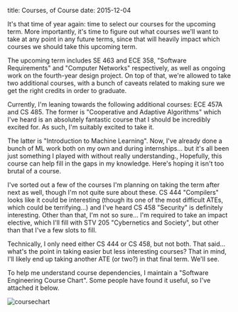 title: Courses, of Course
date: 2015-12-04

It's that time of year again: time to select our courses for the upcoming term.
More importantly, it's time to figure out what courses we'll want to take at any
point in any future terms, since that will heavily impact which courses we
should take this upcoming term.

The upcoming term includes SE 463 and ECE 358, "Software Requirements" and
"Computer Networks" respectively, as well as ongoing work on the fourth-year
design project. On top of that, we're allowed to take two additional courses,
with a bunch of caveats related to making sure we get the right credits in order
to graduate.

Currently, I'm leaning towards the following additional courses: ECE 457A and
CS 485. The former is "Cooperative and Adaptive Algorithms" which I've heard is
an absolutely fantastic course that I should be incredibly excited for. As such,
I'm suitably excited to take it.

The latter is "Introduction to Machine Learning". Now, I've already done a bunch
of ML work both on my own and during internships... but it's all been just
something I played with without really understanding., Hopefully, this course
can help fill in the gaps in my knowledge. Here's hoping it isn't too brutal of
a course.

I've sorted out a few of the courses I'm planning on taking the term after next
as well, though I'm not quite sure about these. CS 444 "Compilers" looks like it
could be interesting (though its one of the most difficult ATEs, which could be
terrifying...) and I've heard CS 458 "Security" is definitely interesting. Other
than that, I'm not so sure... I'm required to take an impact elective, which
I'll fill with STV 205 "Cybernetics and Society", but other than that I've a few
slots to fill.

Technically, I only need either CS 444 or CS 458, but not both. That said...
what's the point in taking easier but less interesting courses? That in mind,
I'll likely end up taking another ATE (or two?) in that final term. We'll see.

To help me understand course dependencies, I maintain a "Software Engineering
Course Chart". Some people have found it useful, so I've attached it below.

![coursechart](https://raw.githubusercontent.com/TheKevJames/school/master/coursechart.png)

